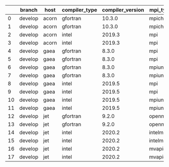 |    | branch   | host   | compiler_type   | compiler_version   | mpi_type   | mpi_version   | o_g   | os     | unit_pass   | unit_fail   | system_pass   | system_fail   | example_pass   | example_fail   | nuopc_pass   | nuopc_fail   | build_passed   |
|----|----------|--------|-----------------|--------------------|------------|---------------|-------|--------|-------------|-------------|---------------|---------------|----------------|----------------|--------------|--------------|----------------|
|  0 | develop  | acorn  | gfortran        | 10.3.0             | mpich3     | 8.1.7         | O     | Linux  | 9071        | 0           | 49            | 0             | 80             | 0              | 50           | 0            | True           |
|  1 | develop  | acorn  | gfortran        | 10.3.0             | mpich3     | 8.1.7         | g     | Linux  | 13695       | 0           | 49            | 0             | 80             | 0              | 50           | 0            | True           |
|  2 | develop  | acorn  | intel           | 2019.3             | mpi        | 8.1.7         | O     | Linux  | 11931       | queued28    | 49            | 0             | 80             | 0              | 50           | 0            | True           |
|  3 | develop  | acorn  | intel           | 2019.3             | mpi        | 8.1.7         | g     | Linux  | 11931       | queued28    | 49            | 0             | 80             | 0              | 50           | 0            | True           |
|  4 | develop  | gaea   | gfortran        | 8.3.0              | mpi        | 7.7.11        | O     | Unicos | fail        | fail        | fail          | fail          | fail           | fail           | queued       | queued       | False          |
|  5 | develop  | gaea   | gfortran        | 8.3.0              | mpi        | 7.7.11        | g     | Unicos | fail        | fail        | fail          | fail          | fail           | fail           | queued       | queued       | False          |
|  6 | develop  | gaea   | gfortran        | 8.3.0              | mpiuni     | None          | O     | Unicos | fail        | fail        | fail          | fail          | fail           | fail           | queued       | queued       | False          |
|  7 | develop  | gaea   | gfortran        | 8.3.0              | mpiuni     | None          | g     | Unicos | fail        | fail        | fail          | fail          | fail           | fail           | queued       | queued       | False          |
|  8 | develop  | gaea   | intel           | 2019.5             | mpi        | 7.7.11        | O     | Unicos | fail        | fail        | fail          | fail          | fail           | fail           | queued       | queued       | False          |
|  9 | develop  | gaea   | intel           | 2019.5             | mpi        | 7.7.11        | g     | Unicos | fail        | fail        | fail          | fail          | fail           | fail           | queued       | queued       | False          |
| 10 | develop  | gaea   | intel           | 2019.5             | mpiuni     | None          | O     | Unicos | 10395       | queued13    | 8             | 0             | 43             | 0              | 0            | 50           | False          |
| 11 | develop  | gaea   | intel           | 2019.5             | mpiuni     | None          | g     | Unicos | fail        | fail        | fail          | fail          | fail           | fail           | queued       | queued       | False          |
| 12 | develop  | jet    | gfortran        | 9.2.0              | openmpi    | 3.1.4         | O     | Linux  | 9071        | 0           | 49            | 0             | 80             | 0              | 50           | 0            | True           |
| 13 | develop  | jet    | gfortran        | 9.2.0              | openmpi    | 3.1.4         | g     | Linux  | 13695       | 0           | 49            | 0             | 80             | 0              | 50           | 0            | True           |
| 14 | develop  | jet    | intel           | 2020.2             | intelmpi   | 2020.2        | O     | Linux  | 11939       | queued36    | 49            | 0             | 80             | 0              | 50           | 0            | True           |
| 15 | develop  | jet    | intel           | 2020.2             | intelmpi   | 2020.2        | g     | Linux  | 13695       | 0           | 49            | 0             | 80             | 0              | 50           | 0            | True           |
| 16 | develop  | jet    | intel           | 2020.2             | mvapich2   | 2.3           | O     | Linux  | 11939       | queued36    | 49            | 0             | 80             | 0              | 44           | 6            | True           |
| 17 | develop  | jet    | intel           | 2020.2             | mvapich2   | 2.3           | g     | Linux  | 13695       | 0           | 49            | 0             | 80             | 0              | 44           | 6            | True           |